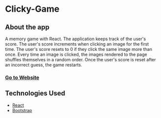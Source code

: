 # Clicky-Game
## About the app
A memory game with React. The application keeps track of the user's score. The user's score increments when clicking an image for the first time. The user's score resets to 0 if they click the same image more than once. Every time an image is clicked, the images rendered to the page shuffles themselves in a random order. Once the user's score is reset after an incorrect guess, the game restarts.

### [Go to Website](https://abayindir1.github.io/Clicky-Game/)

## Technologies Used
* [React](https://reactjs.org/)
* [Bootstrap](https://getbootstrap.com/docs/4.3/getting-started/introduction/)